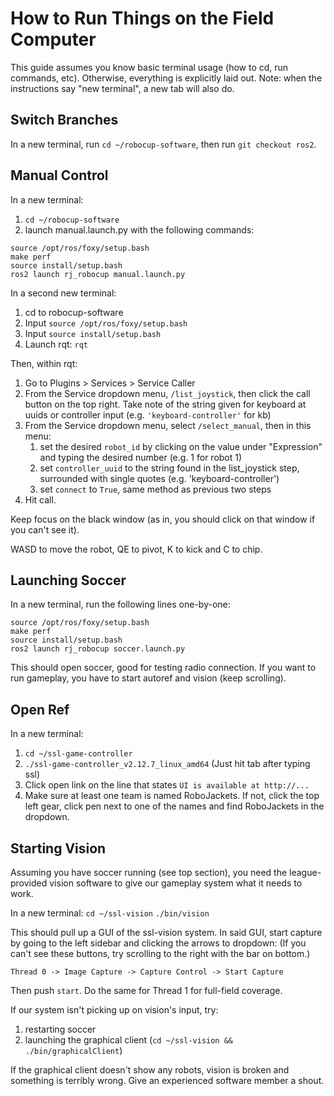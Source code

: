 # How to Run Things on the Field Computer

This guide assumes you know basic terminal usage (how to cd, run commands,
etc).  Otherwise, everything is explicitly laid out. Note: when the
instructions say "new terminal", a new tab will also do.

## Switch Branches

In a new terminal, run `cd ~/robocup-software`, then run `git checkout ros2`.

## Manual Control

In a new terminal:

1. `cd ~/robocup-software`
2. launch manual.launch.py with the following commands: 

``` 
source /opt/ros/foxy/setup.bash 
make perf 
source install/setup.bash 
ros2 launch rj_robocup manual.launch.py 
```

In a second new terminal:

1. cd to robocup-software
2. Input `source /opt/ros/foxy/setup.bash` 
3. Input `source install/setup.bash`
4. Launch rqt: `rqt`

Then, within rqt:
1. Go to Plugins > Services > Service Caller
2. From the Service dropdown menu, `/list_joystick`, then click the call button
   on the top right. Take note of the string given for keyboard at uuids or
   controller input (e.g. `'keyboard-controller'` for kb)
3. From the Service dropdown menu, select `/select_manual`, then in this menu:
   1. set the desired `robot_id` by clicking on the value under "Expression"
      and typing the desired number (e.g. 1 for robot 1)
   2. set `controller_uuid` to the string found in the list_joystick step,
      surrounded with single quotes (e.g. 'keyboard-controller')
   3. set `connect` to `True`, same method as previous two steps
4. Hit call.

Keep focus on the black window (as in, you should click on that window if you
can't see it). 

WASD to move the robot, QE to pivot, K to kick and C to chip.

## Launching Soccer

In a new terminal, run the following lines one-by-one: 

``` 
source /opt/ros/foxy/setup.bash 
make perf 
source install/setup.bash 
ros2 launch rj_robocup soccer.launch.py 
```

This should open soccer, good for testing radio connection. If you want to run
gameplay, you have to start autoref and vision (keep scrolling).

## Open Ref

In a new terminal:
1. `cd ~/ssl-game-controller`
2. `./ssl-game-controller_v2.12.7_linux_amd64` (Just hit tab after typing ssl)
3. Click open link on the line that states `UI is available at http://...`
4. Make sure at least one team is named RoboJackets. If not, click the top left
   gear, click pen next to one of the names and find RoboJackets in the
   dropdown.

## Starting Vision

Assuming you have soccer running (see top section), you need the
league-provided vision software to give our gameplay system what it needs to
work. 

In a new terminal: `cd ~/ssl-vision` `./bin/vision `

This should pull up a GUI of the ssl-vision system. In said GUI, start capture
by going to the left sidebar and clicking the arrows to dropdown: (If you can't
see these buttons, try scrolling to the right with the bar on bottom.)

`Thread 0 -> Image Capture -> Capture Control -> Start Capture`

Then push `start`. Do the same for Thread 1 for full-field coverage.

If our system isn't picking up on vision's input, try:
1. restarting soccer
2. launching the graphical client (`cd ~/ssl-vision && ./bin/graphicalClient`)

If the graphical client doesn't show any robots, vision is broken and something
is terribly wrong. Give an experienced software member a shout.

